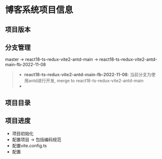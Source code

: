 # 博客系统项目信息

## 项目版本


## 分支管理

master -> react18-ts-redux-vite2-antd-main -> react18-ts-redux-vite2-antd-main-fb-2022-11-08

> * **react18-ts-redux-vite2-antd-main-fb-2022-11-08**: 当前分支为使用antd进行开发, merge to react18-ts-redux-vite2-antd-main
> * 

## 项目目录



## 项目进度

* 项目初始化
* 配置项目 -> 包括编码规范
* 配置vite.config.ts
* 配置


## 